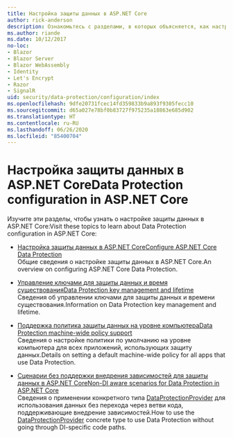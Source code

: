 ```yaml
---
title: Настройка защиты данных в ASP.NET Core
author: rick-anderson
description: Ознакомьтесь с разделами, в которых объясняется, как настроить защиту данных в ASP.NET Core.
ms.author: riande
ms.date: 10/12/2017
no-loc:
- Blazor
- Blazor Server
- Blazor WebAssembly
- Identity
- Let's Encrypt
- Razor
- SignalR
uid: security/data-protection/configuration/index
ms.openlocfilehash: 9dfe20731fcec14fd359833b9a893f9305fecc10
ms.sourcegitcommit: d65a027e78bf0b83727f975235a18863e685d902
ms.translationtype: HT
ms.contentlocale: ru-RU
ms.lasthandoff: 06/26/2020
ms.locfileid: "85400704"
---
```

# <a name="data-protection-configuration-in-aspnet-core"></a><span data-ttu-id="ec3e1-103">Настройка защиты данных в ASP.NET Core</span><span class="sxs-lookup"><span data-stu-id="ec3e1-103">Data Protection configuration in ASP.NET Core</span></span>

<span data-ttu-id="ec3e1-104">Изучите эти разделы, чтобы узнать о настройке защиты данных в ASP.NET Core:</span><span class="sxs-lookup"><span data-stu-id="ec3e1-104">Visit these topics to learn about Data Protection configuration in ASP.NET Core:</span></span>

* [<span data-ttu-id="ec3e1-105">Настройка защиты данных в ASP.NET Core</span><span class="sxs-lookup"><span data-stu-id="ec3e1-105">Configure ASP.NET Core Data Protection</span></span>](xref:security/data-protection/configuration/overview)  
  <span data-ttu-id="ec3e1-106">Общие сведения о настройке защиты данных в ASP.NET Core.</span><span class="sxs-lookup"><span data-stu-id="ec3e1-106">An overview on configuring ASP.NET Core Data Protection.</span></span>

* [<span data-ttu-id="ec3e1-107">Управление ключами для защиты данных и время существования</span><span class="sxs-lookup"><span data-stu-id="ec3e1-107">Data Protection key management and lifetime</span></span>](xref:security/data-protection/configuration/default-settings)  
  <span data-ttu-id="ec3e1-108">Сведения об управлении ключами для защиты данных и времени существования.</span><span class="sxs-lookup"><span data-stu-id="ec3e1-108">Information on Data Protection key management and lifetime.</span></span>

* [<span data-ttu-id="ec3e1-109">Поддержка политика защиты данных на уровне компьютера</span><span class="sxs-lookup"><span data-stu-id="ec3e1-109">Data Protection machine-wide policy support</span></span>](xref:security/data-protection/configuration/machine-wide-policy)  
  <span data-ttu-id="ec3e1-110">Сведения о настройке политики по умолчанию на уровне компьютера для всех приложений, использующих защиту данных.</span><span class="sxs-lookup"><span data-stu-id="ec3e1-110">Details on setting a default machine-wide policy for all apps that use Data Protection.</span></span>

* [<span data-ttu-id="ec3e1-111">Сценарии без поддержки внедрения зависимостей для защиты данных в ASP.NET Core</span><span class="sxs-lookup"><span data-stu-id="ec3e1-111">Non-DI aware scenarios for Data Protection in ASP.NET Core</span></span>](xref:security/data-protection/configuration/non-di-scenarios)  
  <span data-ttu-id="ec3e1-112">Сведения о применении конкретного типа [DataProtectionProvider](/dotnet/api/Microsoft.AspNetCore.DataProtection.DataProtectionProvider) для использования данных без перехода через ветви кода, поддерживающие внедрение зависимостей.</span><span class="sxs-lookup"><span data-stu-id="ec3e1-112">How to use the [DataProtectionProvider](/dotnet/api/Microsoft.AspNetCore.DataProtection.DataProtectionProvider) concrete type to use Data Protection without going through DI-specific code paths.</span></span>
